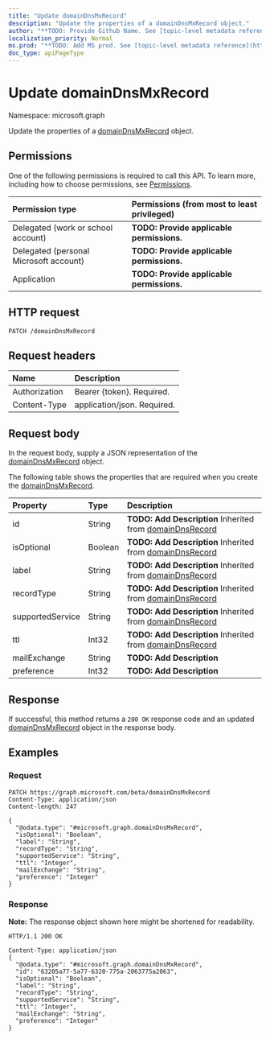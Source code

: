 ```yaml
---
title: "Update domainDnsMxRecord"
description: "Update the properties of a domainDnsMxRecord object."
author: "**TODO: Provide Github Name. See [topic-level metadata reference](https://msgo.azurewebsites.net/add/document/guidelines/metadata.html#topic-level-metadata)**"
localization_priority: Normal
ms.prod: "**TODO: Add MS prod. See [topic-level metadata reference](https://msgo.azurewebsites.net/add/document/guidelines/metadata.html#topic-level-metadata)**"
doc_type: apiPageType
---
```


# Update domainDnsMxRecord
Namespace: microsoft.graph

Update the properties of a [domainDnsMxRecord](../resources/domaindnsmxrecord.md) object.

## Permissions
One of the following permissions is required to call this API. To learn more, including how to choose permissions, see [Permissions](/graph/permissions-reference).

|Permission type|Permissions (from most to least privileged)|
|:---|:---|
|Delegated (work or school account)|**TODO: Provide applicable permissions.**|
|Delegated (personal Microsoft account)|**TODO: Provide applicable permissions.**|
|Application|**TODO: Provide applicable permissions.**|

## HTTP request

<!-- {
  "blockType": "ignored"
}
-->
``` http
PATCH /domainDnsMxRecord
```

## Request headers
|Name|Description|
|:---|:---|
|Authorization|Bearer {token}. Required.|
|Content-Type|application/json. Required.|

## Request body
In the request body, supply a JSON representation of the [domainDnsMxRecord](../resources/domaindnsmxrecord.md) object.

The following table shows the properties that are required when you create the [domainDnsMxRecord](../resources/domaindnsmxrecord.md).

|Property|Type|Description|
|:---|:---|:---|
|id|String|**TODO: Add Description** Inherited from [domainDnsRecord](../resources/domaindnsrecord.md)|
|isOptional|Boolean|**TODO: Add Description** Inherited from [domainDnsRecord](../resources/domaindnsrecord.md)|
|label|String|**TODO: Add Description** Inherited from [domainDnsRecord](../resources/domaindnsrecord.md)|
|recordType|String|**TODO: Add Description** Inherited from [domainDnsRecord](../resources/domaindnsrecord.md)|
|supportedService|String|**TODO: Add Description** Inherited from [domainDnsRecord](../resources/domaindnsrecord.md)|
|ttl|Int32|**TODO: Add Description** Inherited from [domainDnsRecord](../resources/domaindnsrecord.md)|
|mailExchange|String|**TODO: Add Description**|
|preference|Int32|**TODO: Add Description**|



## Response

If successful, this method returns a `200 OK` response code and an updated [domainDnsMxRecord](../resources/domaindnsmxrecord.md) object in the response body.

## Examples

### Request
<!-- {
  "blockType": "request",
  "name": "update_domaindnsmxrecord"
}
-->
``` http
PATCH https://graph.microsoft.com/beta/domainDnsMxRecord
Content-Type: application/json
Content-length: 247

{
  "@odata.type": "#microsoft.graph.domainDnsMxRecord",
  "isOptional": "Boolean",
  "label": "String",
  "recordType": "String",
  "supportedService": "String",
  "ttl": "Integer",
  "mailExchange": "String",
  "preference": "Integer"
}
```


### Response
**Note:** The response object shown here might be shortened for readability.
<!-- {
  "blockType": "response",
  "truncated": true
}
-->
``` http
HTTP/1.1 200 OK

Content-Type: application/json
{
  "@odata.type": "#microsoft.graph.domainDnsMxRecord",
  "id": "63205a77-5a77-6320-775a-2063775a2063",
  "isOptional": "Boolean",
  "label": "String",
  "recordType": "String",
  "supportedService": "String",
  "ttl": "Integer",
  "mailExchange": "String",
  "preference": "Integer"
}
```

